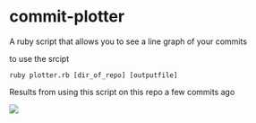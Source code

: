 # commit-plotter

A ruby script that allows you to see a line graph of your commits 

to use the srcipt 

```ruby plotter.rb [dir_of_repo] [outputfile] ```

Results from using this script on this repo a few commits ago

![](repo.png)
